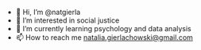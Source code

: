 - 👋 Hi, I’m @natgierla
- 👀 I’m interested in social justice
- 🌱 I’m currently learning psychology and data analysis
- 📫 How to reach me natalia.gierlachowski@gmail.com

<!---
natgierla/natgierla is a ✨ special ✨ repository because its `README.md` (this file) appears on your GitHub profile.
You can click the Preview link to take a look at your changes.
--->
